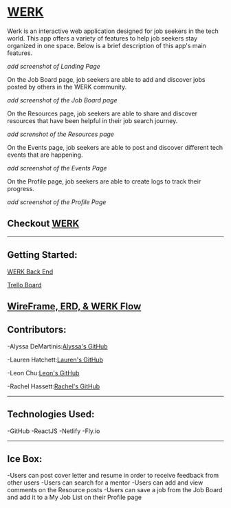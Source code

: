 # [WERK](https://werk-smarter.netlify.app) 

Werk is an interactive web application designed for job seekers in the tech world. This app offers a variety of features to help job seekers stay organized in one space. Below is a brief description of this app's main features. 

  *add screenshot of Landing Page*

On the Job Board page, job seekers are able to add and discover jobs posted by others in the WERK community.

*add screenshot of the Job Board page*

 On the Resources page, job seekers are able to share and discover resources that have been helpful in their job search journey.

 *add screnshot of the Resources page*

 On the Events page, job seekers are able to post and discover different tech events that are happening.

*add screenshot of the Events Page*


 On the Profile page, job seekers are able to create logs to track their progress.

*add screenshot of the Profile Page*

 ## Checkout [WERK](https://werk-smarter.netlify.app)

---

## Getting Started:

[WERK Back End](https://github.com/ljchu87/werk-back-end.git)

[Trello Board](https://trello.com/b/gvSZ2xAd/werk)

[WireFrame, ERD, & WERK Flow](https://whimsical.com/werk-BkjCLKV4iqBnSo4PtY96wP)
---

## Contributors:

-Alyssa DeMartinis:[Alyssa's GitHub](https://github.com/cactuspie23)

-Lauren Hatchett:[Lauren's GitHub](https://github.com/laurenhatchett)

-Leon Chu:[Leon's GitHub](https://github.com/ljchu87)

-Rachel Hassett:[Rachel's GitHub](https://github.com/racssett)

---

## Technologies Used:

-GitHub
-ReactJS
-Netlify
-Fly.io

---

## Ice Box:
-Users can post cover letter and resume in order to receive feedback from other users
-Users can search for a mentor
-Users can add and view comments on the Resource posts
-Users can save a job from the Job Board and add it to a My Job List on their Profile page